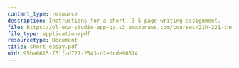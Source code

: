 ```yaml
---
content_type: resource
description: Instructions for a short, 3-5 page writing assignment.
file: https://ol-ocw-studio-app-qa.s3.amazonaws.com/courses/21h-221-the-places-of-migration-in-united-states-history-fall-2006/95ba6615f31fd7272543d2edcde96614_short_essay.pdf
file_type: application/pdf
resourcetype: Document
title: short_essay.pdf
uid: 95ba6615-f31f-d727-2543-d2edcde96614
---
```

